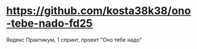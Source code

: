 # https://github.com/kosta38k38/ono-tebe-nado-fd25
 Яндекс Практикум, 1 спринт, проект "Оно тебе надо"
